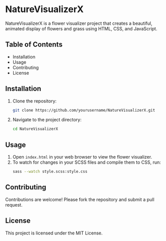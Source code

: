 # NatureVisualizerX

NatureVisualizerX is a flower visualizer project that creates a beautiful, animated display of flowers and grass using HTML, CSS, and JavaScript.

## Table of Contents

- Installation
- Usage
- Contributing
- License

## Installation

1. Clone the repository:
    ```bash
    git clone https://github.com/yourusername/NatureVisualizerX.git
    ```
2. Navigate to the project directory:
    ```bash
    cd NatureVisualizerX
    ```

## Usage

1. Open `index.html` in your web browser to view the flower visualizer.
2. To watch for changes in your SCSS files and compile them to CSS, run:
    ```bash
    sass --watch style.scss:style.css
    ```

## Contributing

Contributions are welcome! Please fork the repository and submit a pull request.

## License

This project is licensed under the MIT License.
